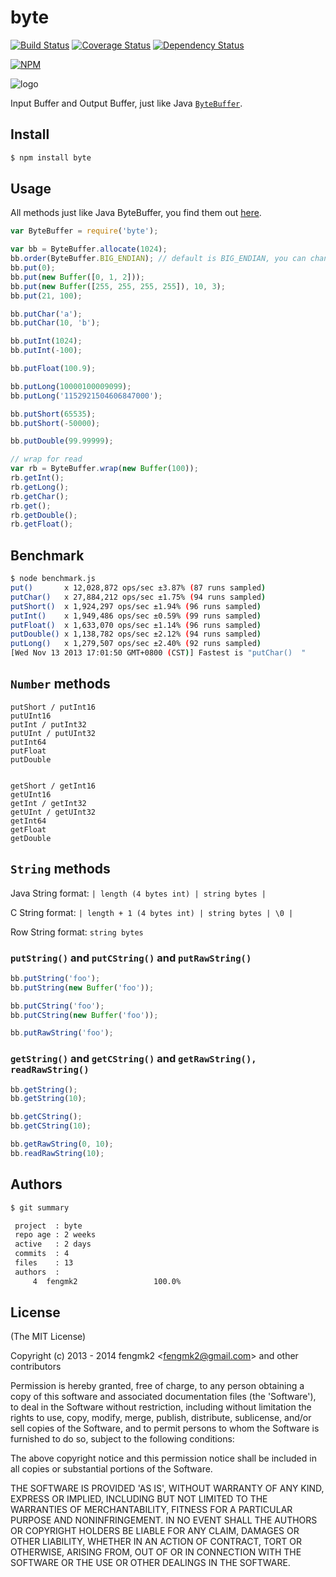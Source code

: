 byte
=======

[![Build Status](https://secure.travis-ci.org/fengmk2/byte.png)](http://travis-ci.org/fengmk2/byte) [![Coverage Status](https://coveralls.io/repos/fengmk2/byte/badge.png)](https://coveralls.io/r/fengmk2/byte) [![Dependency Status](https://gemnasium.com/fengmk2/byte.png)](https://gemnasium.com/fengmk2/byte)

[![NPM](https://nodei.co/npm/byte.png?downloads=true&stars=true)](https://nodei.co/npm/byte)

![logo](https://raw.github.com/fengmk2/byte/master/logo.png)

Input Buffer and Output Buffer, just like Java [`ByteBuffer`](http://docs.oracle.com/javase/6/docs/api/java/nio/ByteBuffer.html).

## Install

```bash
$ npm install byte
```

## Usage

All methods just like Java ByteBuffer, you find them out [here](http://docs.oracle.com/javase/6/docs/api/java/nio/ByteBuffer.html#method_summary).

```js
var ByteBuffer = require('byte');

var bb = ByteBuffer.allocate(1024);
bb.order(ByteBuffer.BIG_ENDIAN); // default is BIG_ENDIAN, you can change it to LITTLE_ENDIAN.
bb.put(0);
bb.put(new Buffer([0, 1, 2]));
bb.put(new Buffer([255, 255, 255, 255]), 10, 3);
bb.put(21, 100);

bb.putChar('a');
bb.putChar(10, 'b');

bb.putInt(1024);
bb.putInt(-100);

bb.putFloat(100.9);

bb.putLong(10000100009099);
bb.putLong('1152921504606847000');

bb.putShort(65535);
bb.putShort(-50000);

bb.putDouble(99.99999);

// wrap for read
var rb = ByteBuffer.wrap(new Buffer(100));
rb.getInt();
rb.getLong();
rb.getChar();
rb.get();
rb.getDouble();
rb.getFloat();
```

## Benchmark

```bash
$ node benchmark.js
put()       x 12,028,872 ops/sec ±3.87% (87 runs sampled)
putChar()   x 27,884,212 ops/sec ±1.75% (94 runs sampled)
putShort()  x 1,924,297 ops/sec ±1.94% (96 runs sampled)
putInt()    x 1,949,486 ops/sec ±0.59% (99 runs sampled)
putFloat()  x 1,633,070 ops/sec ±1.14% (96 runs sampled)
putDouble() x 1,138,782 ops/sec ±2.12% (94 runs sampled)
putLong()   x 1,279,507 ops/sec ±2.40% (92 runs sampled)
[Wed Nov 13 2013 17:01:50 GMT+0800 (CST)] Fastest is "putChar()  "
```

## `Number` methods

```
putShort / putInt16
putUInt16
putInt / putInt32
putUInt / putUInt32
putInt64
putFloat
putDouble


getShort / getInt16
getUInt16
getInt / getInt32
getUInt / getUInt32
getInt64
getFloat
getDouble
```

## `String` methods

Java String format: `| length (4 bytes int) | string bytes |`

C String format: `| length + 1 (4 bytes int) | string bytes | \0 |`

Row String format: `string bytes`

### `putString()` and `putCString()` and `putRawString()`

```js
bb.putString('foo');
bb.putString(new Buffer('foo'));

bb.putCString('foo');
bb.putCString(new Buffer('foo'));

bb.putRawString('foo');
```

### `getString()` and `getCString()` and `getRawString(), readRawString()`

```js
bb.getString();
bb.getString(10);

bb.getCString();
bb.getCString(10);

bb.getRawString(0, 10);
bb.readRawString(10);
```

## Authors

```bash
$ git summary

 project  : byte
 repo age : 2 weeks
 active   : 2 days
 commits  : 4
 files    : 13
 authors  :
     4  fengmk2                 100.0%
```

## License

(The MIT License)

Copyright (c) 2013 - 2014 fengmk2 &lt;fengmk2@gmail.com&gt; and other contributors

Permission is hereby granted, free of charge, to any person obtaining
a copy of this software and associated documentation files (the
'Software'), to deal in the Software without restriction, including
without limitation the rights to use, copy, modify, merge, publish,
distribute, sublicense, and/or sell copies of the Software, and to
permit persons to whom the Software is furnished to do so, subject to
the following conditions:

The above copyright notice and this permission notice shall be
included in all copies or substantial portions of the Software.

THE SOFTWARE IS PROVIDED 'AS IS', WITHOUT WARRANTY OF ANY KIND,
EXPRESS OR IMPLIED, INCLUDING BUT NOT LIMITED TO THE WARRANTIES OF
MERCHANTABILITY, FITNESS FOR A PARTICULAR PURPOSE AND NONINFRINGEMENT.
IN NO EVENT SHALL THE AUTHORS OR COPYRIGHT HOLDERS BE LIABLE FOR ANY
CLAIM, DAMAGES OR OTHER LIABILITY, WHETHER IN AN ACTION OF CONTRACT,
TORT OR OTHERWISE, ARISING FROM, OUT OF OR IN CONNECTION WITH THE
SOFTWARE OR THE USE OR OTHER DEALINGS IN THE SOFTWARE.
